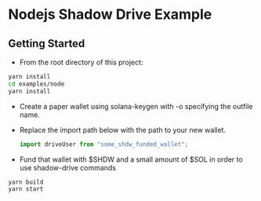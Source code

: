 # Nodejs Shadow Drive Example

## Getting Started

- From the root directory of this project:


```bash
yarn install
cd examples/node
yarn install
```

- Create a paper wallet using solana-keygen with -o specifying the outfile name.
  
- Replace the import path below with the path to your new wallet.
  ```js
  import driveUser from "some_shdw_funded_wallet";
  ```
- Fund that wallet with $SHDW and a small amount of $SOL in order to use shadow-drive commands

```bash
yarn build
yarn start
```